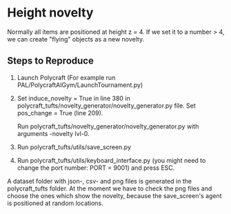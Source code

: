 # Height novelty

Normally all items are positioned at height z = 4. If we set it to a number > 4, we can create "flying" objects as
a new novelty. 


## Steps to Reproduce

1. Launch Polycraft (For example run PAL/PolycraftAIGym/LaunchTournament.py)

2. Set induce_novelty = True in line 380 in polycraft_tufts/novelty_generator/novelty_generator.py file. 
   Set pos_change = True (line 209). 
   
   Run polycraft_tufts/novelty_generator/novelty_generator.py with arguments -novelty lvl-0.
   
3. Run polycraft_tufts/utils/save_screen.py 

4. Run polycraft_tufts/utils/keyboard_interface.py (you might need to change the port number: PORT = 9001) and press ESC.

A dataset folder with json-, csv- and png files is generated in the polycraft_tufts folder. 
At the moment we have to check the png files and choose the ones which show the novelty, because the save_screen's agent
is positioned at random locations. 

